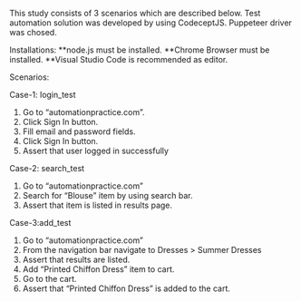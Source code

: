 This study consists of 3 scenarios which are described below. 
Test automation solution was developed by using CodeceptJS. Puppeteer driver was chosed.

Installations:
**node.js must be installed.
**Chrome Browser must be installed.
**Visual Studio Code is recommended as editor.

Scenarios:

Case-1: login_test
1. Go to “automationpractice.com”.
2. Click Sign In button.
3. Fill email and password fields.
4. Click Sign In button.
5. Assert that user logged in successfully

Case-2: search_test
1. Go to “automationpractice.com”
2. Search for “Blouse” item by using search bar.
3. Assert that item is listed in results page.

Case-3:add_test
1. Go to “automationpractice.com”
2. From the navigation bar navigate to Dresses > Summer Dresses
3. Assert that results are listed.
4. Add “Printed Chiffon Dress” item to cart.
5. Go to the cart.
6. Assert that “Printed Chiffon Dress” is added to the cart.
